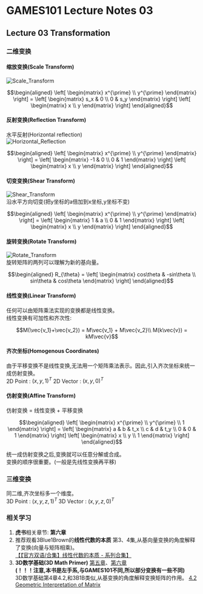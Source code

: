 # GAMES101 Lecture Notes 03  
## Lecture 03  Transformation

### 二维变换
#### 缩放变换(Scale Transform)  
![Scale_Transform](https://cdn.jsdelivr.net/gh/Kevincyc99/PicBed@master/Notes/Scale_Transform.png)  
```math
\begin{aligned}
\left[
\begin{matrix}
x^{\prime} \\ 
y^{\prime}
\end{matrix}
\right]
 = 
\left[
\begin{matrix}
s_x & 0 \\ 
0 & s_y
\end{matrix}
\right]
\left[
\begin{matrix}
x \\ 
y
\end{matrix}
\right]
\end{aligned}
```
#### 反射变换(Reflection Transform)  
水平反射(Horizontal reflection)  
![Horizontal_Reflection](https://cdn.jsdelivr.net/gh/Kevincyc99/PicBed@master/Notes/Horizontal_Reflection.png)  
```math
\begin{aligned}
\left[
\begin{matrix}
x^{\prime} \\ 
y^{\prime}
\end{matrix}
\right]
 = 
\left[
\begin{matrix}
-1 & 0 \\ 
0 & 1
\end{matrix}
\right]
\left[
\begin{matrix}
x \\ 
y
\end{matrix}
\right]
\end{aligned}
```  
#### 切变变换(Shear Transform)  
![Shear_Transform](https://cdn.jsdelivr.net/gh/Kevincyc99/PicBed@master/Notes/Shear_Transform.png)  
沿水平方向切变(把y坐标的a倍加到x坐标,y坐标不变)
```math
\begin{aligned}
\left[
\begin{matrix}
x^{\prime} \\ 
y^{\prime}
\end{matrix}
\right]
 = 
\left[
\begin{matrix}
1 & a \\ 
0 & 1
\end{matrix}
\right]
\left[
\begin{matrix}
x \\ 
y
\end{matrix}
\right]
\end{aligned}
```  
#### 旋转变换(Rotate Transform)  
![Rotate_Transform](https://cdn.jsdelivr.net/gh/Kevincyc99/PicBed@master/Notes/Rotate_Transform.png)  
旋转矩阵的两列可以理解为新的基向量。  
```math
\begin{aligned}
R_{\theta}
 = 
\left[
\begin{matrix}
cos\theta & -sin\theta \\ 
sin\theta & cos\theta
\end{matrix}
\right]
\end{aligned}
```  
#### 线性变换(Linear Transform)  
任何可以由矩阵乘法实现的变换都是线性变换。  
线性变换有可加性和齐次性:
```math
M(\vec{v_1}+\vec{v_2}) = M\vec{v_1} + M\vec{v_2}\\ 
M(k\vec{v}) = kM\vec{v}
```   
#### 齐次坐标(Homogenous Coordinates)  
由于平移变换不是线性变换,无法用一个矩阵乘法表示。因此,引入齐次坐标来统一成仿射变换。  
2D Point  : $(x, y, 1)^T$
2D Vector : $(x, y, 0)^T$  
#### 仿射变换(Affine Transform)
仿射变换 = 线性变换 + 平移变换  
```math
\begin{aligned}
\left[
\begin{matrix}
x^{\prime} \\ 
y^{\prime} \\ 
1
\end{matrix}
\right]
 = 
\left[
\begin{matrix}
a & b & t_x \\ 
c & d & t_y \\
0 & 0 & 1
\end{matrix}
\right]
\left[
\begin{matrix}
x \\ 
y \\
1
\end{matrix}
\right]
\end{aligned}
```  
统一成仿射变换之后,变换就可以任意分解或合成。  
变换的顺序很重要。(一般是先线性变换再平移)
### 三维变换  
同二维,齐次坐标多一个维度。  
3D Point  : $(x, y, z, 1)^T$
3D Vector : $(x, y, z, 0)^T$  

### 相关学习
1. **虎书**相关章节: **第六章**  
2. 推荐观看3Blue1Brown的**线性代数的本质** 第3、4集,从基向量变换的角度解释了变换(向量与矩阵相乘)。  
[【【官方双语/合集】线性代数的本质 - 系列合集】 ](https://www.bilibili.com/video/BV1ys411472E/)  
1. **3D数学基础(3D Math Primer)** [第五章](https://gamemath.com/book/matrixtransforms.html)、[第六章](https://gamemath.com/book/matrixmore.html)  
**(！！！注意,本书是左手系,与GAMES101不同,所以部分变换有一些不同)**  
3D数学基础第4章4.2,和3B1B类似,从基变换的角度解释变换矩阵的作用。
[4.2 Geometric Interpretation of Matrix](https://gamemath.com/book/matrixintro.html#geometric_definition)  
